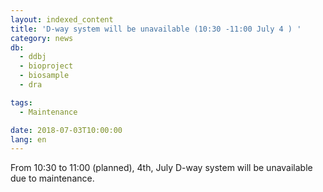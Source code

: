 ```yaml
---
layout: indexed_content
title: 'D-way system will be unavailable (10:30 -11:00 July 4 ) '
category: news
db:
  - ddbj
  - bioproject
  - biosample
  - dra

tags:
  - Maintenance

date: 2018-07-03T10:00:00
lang: en
---
```


<p>From 10:30 to 11:00 (planned), 4th, July D-way system will be unavailable due to maintenance.</p>
